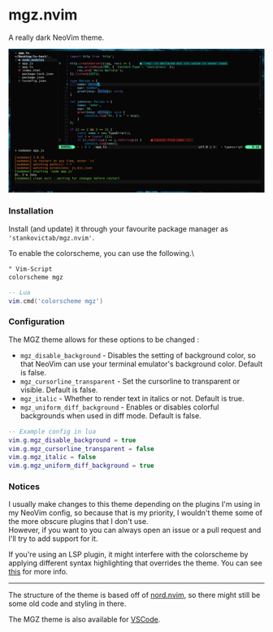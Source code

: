 # mgz.nvim

A really dark NeoVim theme.

![theme.png](theme.png) 

### Installation

Install (and update) it through your favourite package manager as `'stankovictab/mgz.nvim'`.

To enable the colorscheme, you can use the following.\
```vim
" Vim-Script
colorscheme mgz
```

```lua
-- Lua
vim.cmd('colorscheme mgz')
```

### Configuration

The MGZ theme allows for these options to be changed :
- `mgz_disable_background` - Disables the setting of background color, so that NeoVim can use your terminal emulator's background color. Default is false. 
- `mgz_cursorline_transparent` - Set the cursorline to transparent or visible. Default is false. 
- `mgz_italic` - Whether to render text in italics or not. Default is true. 
- `mgz_uniform_diff_background` - Enables or disables colorful backgrounds when used in diff mode. Default is false. 

```lua
-- Example config in lua
vim.g.mgz_disable_background = true
vim.g.mgz_cursorline_transparent = false
vim.g.mgz_italic = false
vim.g.mgz_uniform_diff_background = true
```

### Notices

I usually make changes to this theme depending on the plugins I'm using in my NeoVim config, 
so because that is my priority, I wouldn't theme some of the more obscure plugins that I don't use.\
However, if you want to you can always open an issue or a pull request and I'll try to add support for it.

If you're using an LSP plugin, it might interfere with the colorscheme by applying different syntax highlighting that overrides the theme. You can see [this](https://www.reddit.com/r/neovim/comments/109vgtl/how_to_disable_highlight_from_lsp/) for more info.

---

The structure of the theme is based off of [nord.nvim](https://github.com/shaunsingh/nord.nvim), so there might still be some old code and styling in there.

The MGZ theme is also available for [VSCode](https://github.com/stankovictab/mgz-dark-theme).

